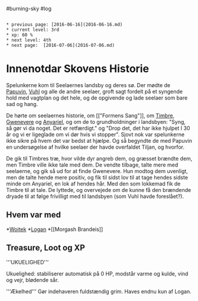 #burning-sky #log

```ad-info

* previous page: [2016-06-16](2016-06-16.md)
* current level: 3rd
* xp: 60 %
* next level: 4th
* next page:  [2016-07-06](2016-07-06.md) 
```

# Innenotdar Skovens Historie  
Spelunkerne kom til Seelaernes landsby og deres sø. Der mødte de [Papuvin](Papuvin.md), [Vuhl](Vuhl.md) og alle de andre seelaer, groft sagt fordelt på et syngende hold med vagtplan og det hele, og de opgivende og lade seelaer som bare sad og hang.
De hørte om seelaernes historie, om [["Formens Sang"]], om [Timbre](Timbre.md), [Gwenevere](Gwenevere.md) og [Anyariel](Anyariel.md), og om de to grundholdninger i landsbyen: "Syng, så gør vi da noget. Det er retfærdigt." og "Drop det, det har ikke hjulpet I 30 år og vi er ligeglade om vi dør hvis vi stopper". Sjovt nok var spelunkerne ikke sikre på hvem det var bedst at hjælpe. Og så begyndte de med Papuvin en undersøgelse af hvilke seelaer der havde overfaldet Tiljan, og hvorfor.
De gik til Timbres træ, hvor vilde dyr angreb dem, og græsset brændte dem, men Timbre ville ikke tale med dem. De vendte tilbage, talte mere med seelaerne, og gik så ud for at finde Gwenevere. Hun modtog dem uvenligt, men de talte hende mere positiv, og fik til sidst lov til at tage hendes sidste minde om Anyariel, en lok af hendes hår. Med den som lokkemad fik de Timbre til at tale. De lyttede, og overvejede om de kunne få den brændende dryade til at følge frivilligt med til landsbyen (som Vuhl havde foreslået?).
## Hvem var med 
*[Wojtek](Wojtek.md)
*[Logan](Logan.md)
*[[Morgash Brandeis]]
## Treasure, Loot og XP 
'''UKUELIGHED'''
Ukuelighed: stabiliserer automatisk på 0 HP, modstår varme og kulde, vind og vejr, blødende sår.
'''Ækelhed'''
Gør indehaveren fuldstændig grim. Haves endnu kun af Logan.
